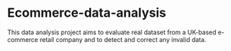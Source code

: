 # Ecommerce-data-analysis
This data analysis project aims to evaluate real dataset from a UK-based e-commerce retail company and to detect and correct any invalid data.
